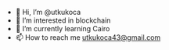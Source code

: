 - 👋 Hi, I’m @utkukoca
- 👀 I’m interested in blockchain
- 🌱 I’m currently learning Cairo
- 📫 How to reach me utkukoca43@gmail.com

<!---
utkukoca/utkukoca is a ✨ special ✨ repository because its `README.md` (this file) appears on your GitHub profile.
You can click the Preview link to take a look at your changes.
--->
